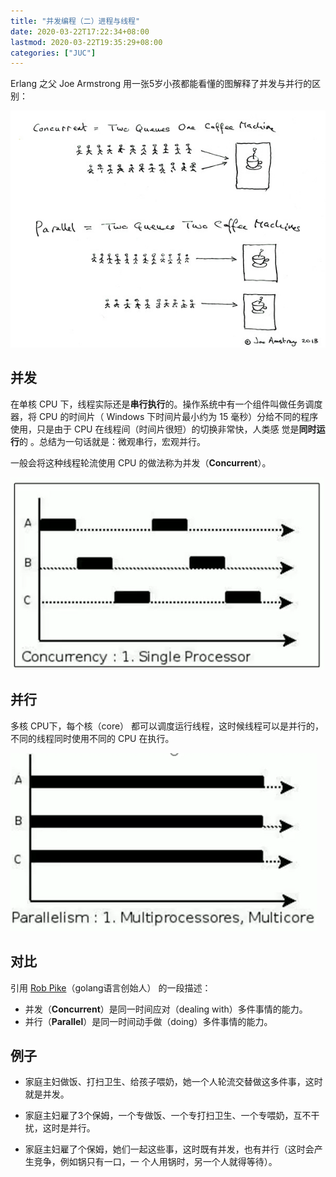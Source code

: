 ```yaml
---
title: "并发编程（二）进程与线程"
date: 2020-03-22T17:22:34+08:00
lastmod: 2020-03-22T19:35:29+08:00
categories: ["JUC"]
---
```


Erlang 之父  Joe Armstrong 用一张5岁小孩都能看懂的图解释了并发与并行的区别：

![](d02-concurrent-parallel/concurrent-parallel.jpg)

## 并发

在单核 CPU 下，线程实际还是**串行执行**的。操作系统中有一个组件叫做任务调度器，将 CPU 的时间片（ Windows 下时间片最小约为 15 毫秒）分给不同的程序使用，只是由于 CPU 在线程间（时间片很短）的切换非常快，人类感 觉是**同时运行**的 。总结为一句话就是：微观串行，宏观并行。

一般会将这种线程轮流使用 CPU 的做法称为并发（**Concurrent**）。

![](d02-concurrent-parallel/concurrency.jpg)

## 并行

多核 CPU下，每个核（core） 都可以调度运行线程，这时候线程可以是并行的，不同的线程同时使用不同的 CPU 在执行。

![](d02-concurrent-parallel/parallelism.jpg)

## 对比

引用 [Rob Pike](https://baike.baidu.com/item/罗布·派克)（golang语言创始人） 的一段描述：

- 并发（**Concurrent**）是同一时间应对（dealing with）多件事情的能力。
- 并行（**Parallel**）是同一时间动手做（doing）多件事情的能力。

## 例子

- 家庭主妇做饭、打扫卫生、给孩子喂奶，她一个人轮流交替做这多件事，这时就是并发。
- 家庭主妇雇了3个保姆，一个专做饭、一个专打扫卫生、一个专喂奶，互不干扰，这时是并行。

- 家庭主妇雇了个保姆，她们一起这些事，这时既有并发，也有并行（这时会产生竞争，例如锅只有一口，一 个人用锅时，另一个人就得等待）。
